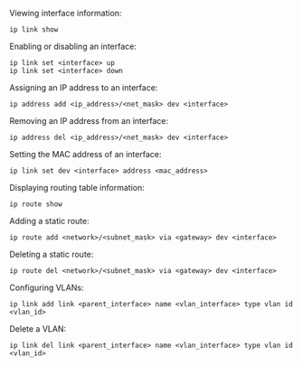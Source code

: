 Viewing interface information:
```
ip link show
```

Enabling or disabling an interface:
```
ip link set <interface> up
ip link set <interface> down
```

Assigning an IP address to an interface:
```
ip address add <ip_address>/<net_mask> dev <interface>
```

Removing an IP address from an interface:
```
ip address del <ip_address>/<net_mask> dev <interface>
```

Setting the MAC address of an interface:
```
ip link set dev <interface> address <mac_address>
```

Displaying routing table information:
```
ip route show
```

Adding a static route:
```
ip route add <network>/<subnet_mask> via <gateway> dev <interface>
```

Deleting a static route:
```
ip route del <network>/<subnet_mask> via <gateway> dev <interface>
```

Configuring VLANs:
```
ip link add link <parent_interface> name <vlan_interface> type vlan id <vlan_id>
```

Delete a VLAN:
```          
ip link del link <parent_interface> name <vlan_interface> type vlan id <vlan_id>
```
